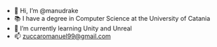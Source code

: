 - 👋 Hi, I’m @manudrake
- 📚 I have a degree in Computer Science at the University of Catania
- 🌱 I’m currently learning Unity and Unreal
- 📫 zuccaromanuel99@gmail.com

<!---
manudrake/manudrake is a ✨ special ✨ repository because its `README.md` (this file) appears on your GitHub profile.
You can click the Preview link to take a look at your changes.
--->
